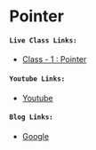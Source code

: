 # Pointer

#### `Live Class Links:`

- [Class - 1 : Pointer](https://drive.google.com/file/d/1lyLp3WcerHPvzY8mWbjNLPQXdNwdQoLN/view?usp=sharing)

#### `Youtube Links:`

- [Youtube](www.youtube.com)

#### `Blog Links:`

- [Google](www.google.com)
